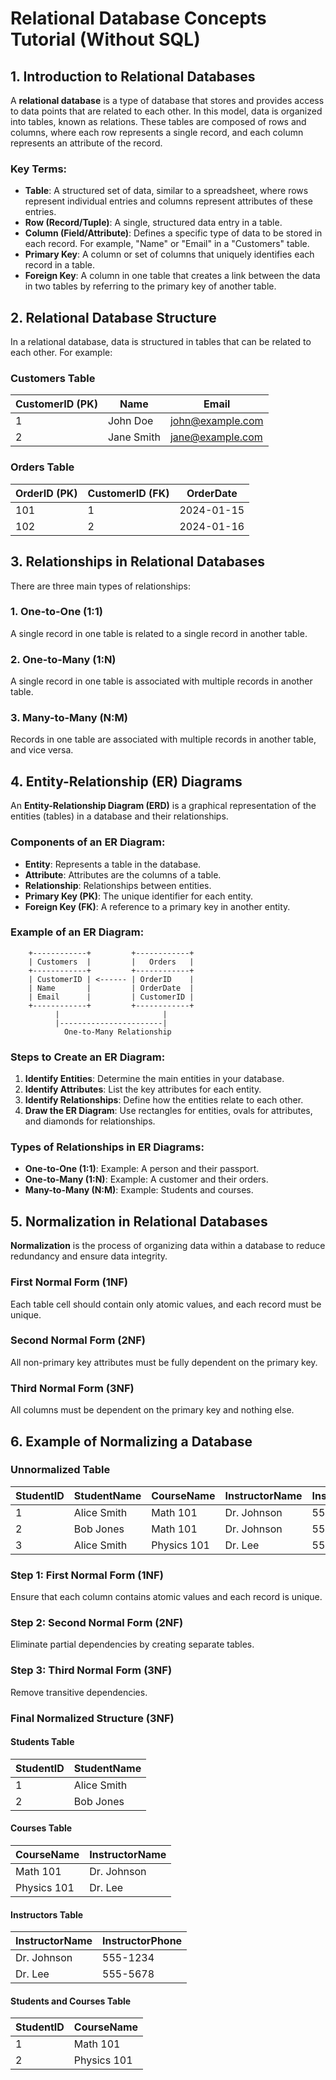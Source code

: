 
# Relational Database Concepts Tutorial (Without SQL)

## 1. Introduction to Relational Databases

A **relational database** is a type of database that stores and provides access to data points that are related to each other. In this model, data is organized into tables, known as relations. These tables are composed of rows and columns, where each row represents a single record, and each column represents an attribute of the record.

### Key Terms:
- **Table**: A structured set of data, similar to a spreadsheet, where rows represent individual entries and columns represent attributes of these entries.
- **Row (Record/Tuple)**: A single, structured data entry in a table.
- **Column (Field/Attribute)**: Defines a specific type of data to be stored in each record. For example, "Name" or "Email" in a "Customers" table.
- **Primary Key**: A column or set of columns that uniquely identifies each record in a table.
- **Foreign Key**: A column in one table that creates a link between the data in two tables by referring to the primary key of another table.

## 2. Relational Database Structure

In a relational database, data is structured in tables that can be related to each other. For example:

### Customers Table

| CustomerID (PK) | Name       | Email            |
|-----------------|------------|------------------|
| 1               | John Doe   | john@example.com |
| 2               | Jane Smith | jane@example.com |

### Orders Table

| OrderID (PK) | CustomerID (FK) | OrderDate   |
|--------------|------------------|-------------|
| 101          | 1                | 2024-01-15  |
| 102          | 2                | 2024-01-16  |

## 3. Relationships in Relational Databases

There are three main types of relationships:

### 1. One-to-One (1:1)
A single record in one table is related to a single record in another table. 

### 2. One-to-Many (1:N)
A single record in one table is associated with multiple records in another table.

### 3. Many-to-Many (N:M)
Records in one table are associated with multiple records in another table, and vice versa.

## 4. Entity-Relationship (ER) Diagrams

An **Entity-Relationship Diagram (ERD)** is a graphical representation of the entities (tables) in a database and their relationships.

### Components of an ER Diagram:
- **Entity**: Represents a table in the database.
- **Attribute**: Attributes are the columns of a table.
- **Relationship**: Relationships between entities.
- **Primary Key (PK)**: The unique identifier for each entity.
- **Foreign Key (FK)**: A reference to a primary key in another entity.

### Example of an ER Diagram:
```
    +------------+         +------------+
    | Customers  |         |   Orders   |
    +------------+         +------------+
    | CustomerID | <------ | OrderID    |
    | Name       |         | OrderDate  |
    | Email      |         | CustomerID |
    +------------+         +------------+
          |                       |
          |-----------------------|
            One-to-Many Relationship
```

### Steps to Create an ER Diagram:
1. **Identify Entities**: Determine the main entities in your database. 
2. **Identify Attributes**: List the key attributes for each entity.
3. **Identify Relationships**: Define how the entities relate to each other.
4. **Draw the ER Diagram**: Use rectangles for entities, ovals for attributes, and diamonds for relationships.

### Types of Relationships in ER Diagrams:
- **One-to-One (1:1)**: Example: A person and their passport.
- **One-to-Many (1:N)**: Example: A customer and their orders.
- **Many-to-Many (N:M)**: Example: Students and courses.

## 5. Normalization in Relational Databases

**Normalization** is the process of organizing data within a database to reduce redundancy and ensure data integrity.

### First Normal Form (1NF)
Each table cell should contain only atomic values, and each record must be unique.

### Second Normal Form (2NF)
All non-primary key attributes must be fully dependent on the primary key.

### Third Normal Form (3NF)
All columns must be dependent on the primary key and nothing else.

## 6. Example of Normalizing a Database

### Unnormalized Table

| StudentID | StudentName  | CourseName   | InstructorName | InstructorPhone |
|-----------|--------------|--------------|----------------|-----------------|
| 1         | Alice Smith  | Math 101     | Dr. Johnson    | 555-1234        |
| 2         | Bob Jones    | Math 101     | Dr. Johnson    | 555-1234        |
| 3         | Alice Smith  | Physics 101  | Dr. Lee        | 555-5678        |

### Step 1: First Normal Form (1NF)
Ensure that each column contains atomic values and each record is unique.

### Step 2: Second Normal Form (2NF)
Eliminate partial dependencies by creating separate tables.

### Step 3: Third Normal Form (3NF)
Remove transitive dependencies.

### Final Normalized Structure (3NF)

#### Students Table

| StudentID | StudentName  |
|-----------|--------------|
| 1         | Alice Smith  |
| 2         | Bob Jones    |

#### Courses Table

| CourseName   | InstructorName |
|--------------|----------------|
| Math 101     | Dr. Johnson    |
| Physics 101  | Dr. Lee        |

#### Instructors Table

| InstructorName | InstructorPhone |
|----------------|-----------------|
| Dr. Johnson    | 555-1234        |
| Dr. Lee        | 555-5678        |

#### Students and Courses Table

| StudentID | CourseName   |
|-----------|--------------|
| 1         | Math 101     |
| 2         | Physics 101  |


